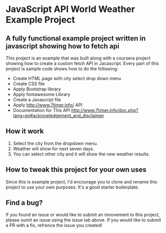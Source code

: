 # JavaScript API World Weather Example Project

## A fully functional example project written in javascript showing how to fetch api  

This project is an example that was built along with a coursera project showing how to create a custom fetch API in Jacascript. Every part of this project is sample code shows how to do the following:

* Create HTML page with city select drop down menu
* Create CSS file 
* Apply Bootstrap library
* Apply fontawesome Library
* Create a Javascript file
* Apply http://www.7timer.info/ API
* Documentation for This API http://www.7timer.info/doc.php?lang=en#acknowledgement_and_disclaimer

## How it work 

1. Select the city from the dropdown menu.
2. Weather will show for next seven days.
3. You can select other city and it will show the new weather results.

## How to tweak this project for your own uses

Since this is example project, I'd encourage you to clone and rename this project to use your own purposes. It's a good starter boilerplate.

## Find a bug?

If you found an issue or would like to submit an imrovement to this project, please sumit an issue using the issue tab above. If you would like to submit a PR with a fix, refrence the issue you created!
